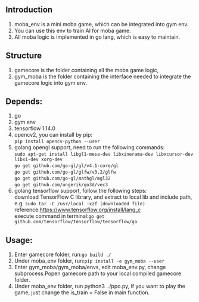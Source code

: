 ## Introduction
1. moba_env is a mini moba game, which can be integrated into gym env.
1. You can use this env to train AI for moba game.
1. All moba logic is implemented in go lang, which is easy to maintain.

## Structure
1. gamecore is the folder containing all the moba game logic, 
1. gym_moba is the folder containing the interface needed to integrate the gamecore logic into gym env.

## Depends:
1. go
1. gym env
1. tensorflow 1.14.0
1. opencv2, you can install by pip:  
`pip install opencv-python --user`  
1. golang opengl support, need to run the following commands:   
`sudo apt-get install libgl1-mesa-dev libxinerama-dev libxcursor-dev libxi-dev xorg-dev`  
`go get github.com/go-gl/gl/v4.1-core/gl`  
`go get github.com/go-gl/glfw/v3.2/glfw`  
`go get github.com/go-gl/mathgl/mgl32`  
`go get github.com/ungerik/go3d/vec3`  
6. golang tensorflow support, follow the following steps:  
download TensorFlow C library, and extract to local lib and include path, e.g. `sudo tar -C /usr/local -xzf (downloaded file)`
reference:https://www.tensorflow.org/install/lang_c  
execute command in terminal:`go get github.com/tensorflow/tensorflow/tensorflow/go`  

## Usage:
1. Enter gamecore folder, run:`go build ./`  
1. Under moba_env folder, run:`pip install -e gym_moba --user`  
1. Enter gym_moba/gym_moba/envs, edit moba_env.py, change subprocess.Popen gamecore path to your local compiled gamecore folder.  
1. Under moba_env folder, run python3 ../ppo.py, if you want to play the game, just change the is_train = False in main function.  
